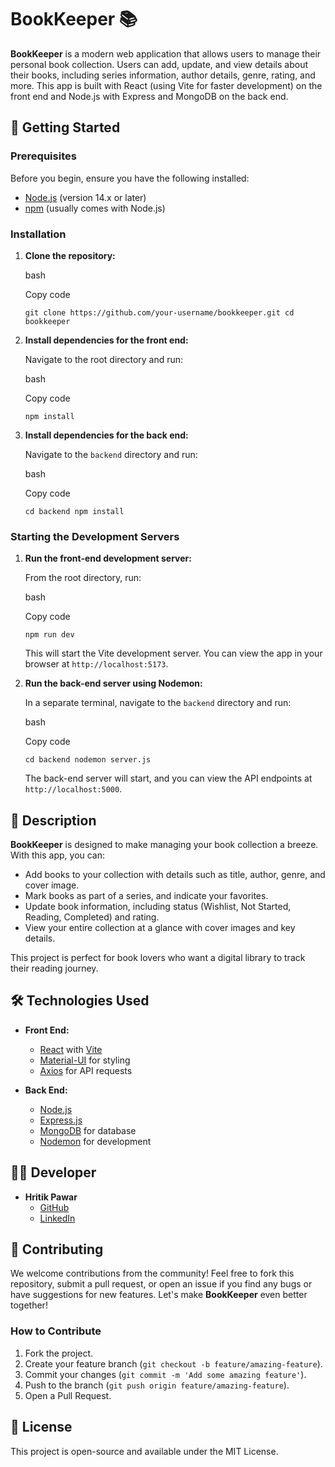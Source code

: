 BookKeeper 📚
=============

**BookKeeper** is a modern web application that allows users to manage their personal book collection. Users can add, update, and view details about their books, including series information, author details, genre, rating, and more. This app is built with React (using Vite for faster development) on the front end and Node.js with Express and MongoDB on the back end.

🚀 Getting Started
------------------

### Prerequisites

Before you begin, ensure you have the following installed:

-   [Node.js](https://nodejs.org/) (version 14.x or later)
-   [npm](https://www.npmjs.com/) (usually comes with Node.js)

### Installation

1.  **Clone the repository:**

    bash

    Copy code

    `git clone https://github.com/your-username/bookkeeper.git
    cd bookkeeper`

2.  **Install dependencies for the front end:**

    Navigate to the root directory and run:

    bash

    Copy code

    `npm install`

3.  **Install dependencies for the back end:**

    Navigate to the `backend` directory and run:

    bash

    Copy code

    `cd backend
    npm install`

### Starting the Development Servers

1.  **Run the front-end development server:**

    From the root directory, run:

    bash

    Copy code

    `npm run dev`

    This will start the Vite development server. You can view the app in your browser at `http://localhost:5173`.

2.  **Run the back-end server using Nodemon:**

    In a separate terminal, navigate to the `backend` directory and run:

    bash

    Copy code

    `cd backend
    nodemon server.js`

    The back-end server will start, and you can view the API endpoints at `http://localhost:5000`.

📝 Description
--------------

**BookKeeper** is designed to make managing your book collection a breeze. With this app, you can:

-   Add books to your collection with details such as title, author, genre, and cover image.
-   Mark books as part of a series, and indicate your favorites.
-   Update book information, including status (Wishlist, Not Started, Reading, Completed) and rating.
-   View your entire collection at a glance with cover images and key details.

This project is perfect for book lovers who want a digital library to track their reading journey.

🛠️ Technologies Used
---------------------

-   **Front End:**

    -   [React](https://reactjs.org/) with [Vite](https://vitejs.dev/)
    -   [Material-UI](https://mui.com/) for styling
    -   [Axios](https://axios-http.com/) for API requests
-   **Back End:**

    -   [Node.js](https://nodejs.org/)
    -   [Express.js](https://expressjs.com/)
    -   [MongoDB](https://www.mongodb.com/) for database
    -   [Nodemon](https://nodemon.io/) for development

👨‍💻 Developer
---------------

-   **Hritik Pawar**
    -   [GitHub](https://github.com/hritikpawar)
    -   [LinkedIn](https://www.linkedin.com/in/hritikpawar/)

🤝 Contributing
---------------

We welcome contributions from the community! Feel free to fork this repository, submit a pull request, or open an issue if you find any bugs or have suggestions for new features. Let's make **BookKeeper** even better together!

### How to Contribute

1.  Fork the project.
2.  Create your feature branch (`git checkout -b feature/amazing-feature`).
3.  Commit your changes (`git commit -m 'Add some amazing feature'`).
4.  Push to the branch (`git push origin feature/amazing-feature`).
5.  Open a Pull Request.

📄 License
----------

This project is open-source and available under the MIT License.
